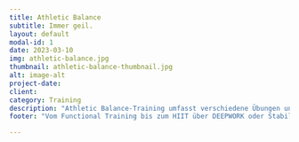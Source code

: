 ```yaml
---
title: Athletic Balance 
subtitle: Immer geil.
layout: default
modal-id: 1
date: 2023-03-10
img: athletic-balance.jpg
thumbnail: athletic-balance-thumbnail.jpg
alt: image-alt
project-date: 
client: 
category: Training
description: "Athletic Balance-Training umfasst verschiedene Übungen und Techniken, die darauf abzielen, das Gleichgewicht und die Körperkontrolle eines Athleten zu verbessern. Dies kann durch gezieltes Krafttraining, propriozeptive Übungen und spezielle Gleichgewichtsübungen erreicht werden, die die Stabilität und Beweglichkeit des Körpers verbessern. Beispiele für Athletic Balance-Übungen können sein: Ausfallschritte, Hüftbrücken, Kniebeugen auf instabilen Oberflächen und Plankvariationen. Durch regelmäßiges Training des Gleichgewichts können Athleten ihre Leistung in ihrer Sportart verbessern und das Risiko von Verletzungen verringern."
footer: "Vom Functional Training bis zum HIIT über DEEPWORK oder Stability Training. Immer anders. Immer mit Beckenboden. Immer leider geil."

---
```

